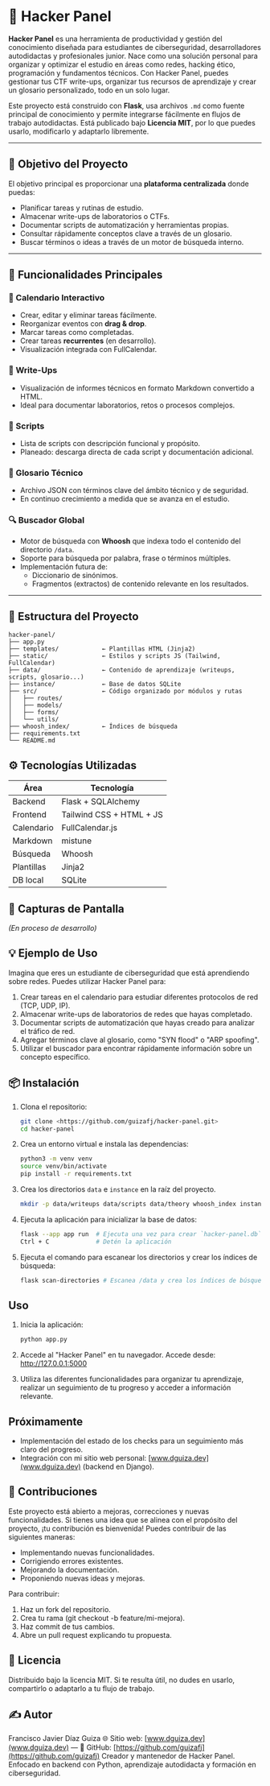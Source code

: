 # 🧠 Hacker Panel

**Hacker Panel** es una herramienta de productividad y gestión del conocimiento diseñada para estudiantes de ciberseguridad, desarrolladores autodidactas y profesionales junior. Nace como una solución personal para organizar y optimizar el estudio en áreas como redes, hacking ético, programación y fundamentos técnicos. Con Hacker Panel, puedes gestionar tus CTF write-ups, organizar tus recursos de aprendizaje y crear un glosario personalizado, todo en un solo lugar.

Este proyecto está construido con **Flask**, usa archivos `.md` como fuente principal de conocimiento y permite integrarse fácilmente en flujos de trabajo autodidactas. Está publicado bajo **Licencia MIT**, por lo que puedes usarlo, modificarlo y adaptarlo libremente.

---

## 🎯 Objetivo del Proyecto

El objetivo principal es proporcionar una **plataforma centralizada** donde puedas:

- Planificar tareas y rutinas de estudio.
- Almacenar write-ups de laboratorios o CTFs.
- Documentar scripts de automatización y herramientas propias.
- Consultar rápidamente conceptos clave a través de un glosario.
- Buscar términos o ideas a través de un motor de búsqueda interno.

---

## 🚀 Funcionalidades Principales

### 📆 Calendario Interactivo

- Crear, editar y eliminar tareas fácilmente.
- Reorganizar eventos con **drag & drop**.
- Marcar tareas como completadas.
- Crear tareas **recurrentes** (en desarrollo).
- Visualización integrada con FullCalendar.

### 📝 Write-Ups

- Visualización de informes técnicos en formato Markdown convertido a HTML.
- Ideal para documentar laboratorios, retos o procesos complejos.

### 🐍 Scripts

- Lista de scripts con descripción funcional y propósito.
- Planeado: descarga directa de cada script y documentación adicional.

### 📖 Glosario Técnico

- Archivo JSON con términos clave del ámbito técnico y de seguridad.
- En continuo crecimiento a medida que se avanza en el estudio.

### 🔍 Buscador Global

- Motor de búsqueda con **Whoosh** que indexa todo el contenido del directorio `/data`.
- Soporte para búsqueda por palabra, frase o términos múltiples.
- Implementación futura de:
  - Diccionario de sinónimos.
  - Fragmentos (extractos) de contenido relevante en los resultados.

---

## 🧱 Estructura del Proyecto

```plaintext
hacker-panel/
├── app.py
├── templates/            ← Plantillas HTML (Jinja2)
├── static/               ← Estilos y scripts JS (Tailwind, FullCalendar)
├── data/                 ← Contenido de aprendizaje (writeups, scripts, glosario...)
├── instance/             ← Base de datos SQLite
├── src/                  ← Código organizado por módulos y rutas
│   ├── routes/
│   ├── models/
│   ├── forms/
│   └── utils/
├── whoosh_index/         ← Índices de búsqueda
├── requirements.txt
└── README.md
```

## ⚙️ Tecnologías Utilizadas

| Área       | Tecnología                 |
| ---------- | -------------------------- |
| Backend    | Flask + SQLAlchemy         |
| Frontend   | Tailwind CSS + HTML + JS   |
| Calendario | FullCalendar.js            |
| Markdown   | mistune                    |
| Búsqueda   | Whoosh                     |
| Plantillas | Jinja2                     |
| DB local   | SQLite                     |

## 📸 Capturas de Pantalla
_(En proceso de desarrollo)_

## 💡 Ejemplo de Uso

Imagina que eres un estudiante de ciberseguridad que está aprendiendo sobre redes. Puedes utilizar Hacker Panel para:

1.  Crear tareas en el calendario para estudiar diferentes protocolos de red (TCP, UDP, IP).
2.  Almacenar write-ups de laboratorios de redes que hayas completado.
3.  Documentar scripts de automatización que hayas creado para analizar el tráfico de red.
4.  Agregar términos clave al glosario, como "SYN flood" o "ARP spoofing".
5.  Utilizar el buscador para encontrar rápidamente información sobre un concepto específico.

## 📦 Instalación

1.  Clona el repositorio:

    ```bash
    git clone <https://github.com/guizafj/hacker-panel.git>
    cd hacker-panel
    ```

2.  Crea un entorno virtual e instala las dependencias:

    ```bash
    python3 -m venv venv
    source venv/bin/activate
    pip install -r requirements.txt
    ```

3.  Crea los directorios `data` e `instance` en la raíz del proyecto.

    ```bash
    mkdir -p data/writeups data/scripts data/theory whoosh_index instance
    ```

4.  Ejecuta la aplicación para inicializar la base de datos:

    ```bash
    flask --app app run  # Ejecuta una vez para crear `hacker-panel.db`
    Ctrl + C             # Detén la aplicación
    ```

5.  Ejecuta el comando para escanear los directorios y crear los índices de búsqueda:

    ```bash
    flask scan-directories # Escanea /data y crea los índices de búsqueda
    ```

## Uso

1.  Inicia la aplicación:

    ```bash
    python app.py
    ```

2.  Accede al "Hacker Panel" en tu navegador.
    Accede desde: http://127.0.0.1:5000

3.  Utiliza las diferentes funcionalidades para organizar tu aprendizaje, realizar un seguimiento de tu progreso y acceder a información relevante.

## Próximamente

*   Implementación del estado de los checks para un seguimiento más claro del progreso.
*   Integración con mi sitio web personal: [www.dguiza.dev](www.dguiza.dev) (backend en Django).

## 🤝 Contribuciones

Este proyecto está abierto a mejoras, correcciones y nuevas funcionalidades. Si tienes una idea que se alinea con el propósito del proyecto, ¡tu contribución es bienvenida! Puedes contribuir de las siguientes maneras:

*   Implementando nuevas funcionalidades.
*   Corrigiendo errores existentes.
*   Mejorando la documentación.
*   Proponiendo nuevas ideas y mejoras.

Para contribuir:

1.  Haz un fork del repositorio.
2.  Crea tu rama (git checkout -b feature/mi-mejora).
3.  Haz commit de tus cambios.
4.  Abre un pull request explicando tu propuesta.

## 📜 Licencia

Distribuido bajo la licencia MIT. Si te resulta útil, no dudes en usarlo, compartirlo o adaptarlo a tu flujo de trabajo.

## ✍️ Autor

Francisco Javier Díaz Guiza
🌐 Sitio web: [www.dguiza.dev](www.dguiza.dev) — 🐙 GitHub: [https://github.com/guizafj](https://github.com/guizafj)
Creador y mantenedor de Hacker Panel. Enfocado en backend con Python, aprendizaje autodidacta y formación en ciberseguridad.
